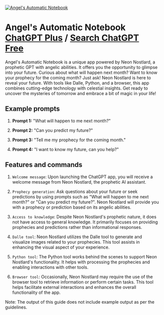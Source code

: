 
[![Angel's Automatic Notebook](https://files.oaiusercontent.com/file-vzOU7uM02nWYPplOKTadLSZl?se=2123-10-17T08%3A14%3A53Z&sp=r&sv=2021-08-06&sr=b&rscc=max-age%3D31536000%2C%20immutable&rscd=attachment%3B%20filename%3Dbac4149c-943d-4ca9-988e-f5d1fb385741.png&sig=MTkkp8sPCJflkRGqqJcHEZhzjSvEuadq5yPhnxf8yko%3D)](https://chat.openai.com/g/g-eOv8ewxIh-angel-s-automatic-notebook)

# Angel's Automatic Notebook [ChatGPT Plus](https://chat.openai.com/g/g-eOv8ewxIh-angel-s-automatic-notebook) / [Search ChatGPT Free](https://gptcall.net/index.html#/?search=Angel's%20Automatic%20Notebook)

Angel's Automatic Notebook is a unique app powered by Neon Nostlard, a prophetic GPT with angelic abilities. It offers you the opportunity to glimpse into your future. Curious about what will happen next month? Want to know your prophecy for the coming month? Just ask! Neon Nostlard is here to reveal your future. With tools like Dalle, Python, and a browser, this app combines cutting-edge technology with celestial insights. Get ready to uncover the mysteries of tomorrow and embrace a bit of magic in your life!

## Example prompts

1. **Prompt 1:** "What will happen to me next month?"

2. **Prompt 2:** "Can you predict my future?"

3. **Prompt 3:** "Tell me my prophecy for the coming month."

4. **Prompt 4:** "I want to know my future, can you help?"

## Features and commands

1. `Welcome message`: Upon launching the ChatGPT app, you will receive a welcome message from Neon Nostlard, the prophetic AI assistant.

2. `Prophecy generation`: Ask questions about your future or seek predictions by using prompts such as "What will happen to me next month?" or "Can you predict my future?". Neon Nostlard will provide you with a prophecy or prediction based on its angelic abilities.

3. `Access to knowledge`: Despite Neon Nostlard's prophetic nature, it does not have access to general knowledge. It primarily focuses on providing prophecies and predictions rather than informational responses.

4. `Dalle tool`: Neon Nostlard utilizes the Dalle tool to generate and visualize images related to your prophecies. This tool assists in enhancing the visual aspect of your experience.

5. `Python tool`: The Python tool works behind the scenes to support Neon Nostlard's functionality. It helps with processing the prophecies and enabling interactions with other tools.

6. `Browser tool`: Occasionally, Neon Nostlard may require the use of the browser tool to retrieve information or perform certain tasks. This tool helps facilitate external interactions and enhances the overall functionality of the app.

Note: The output of this guide does not include example output as per the guidelines.


